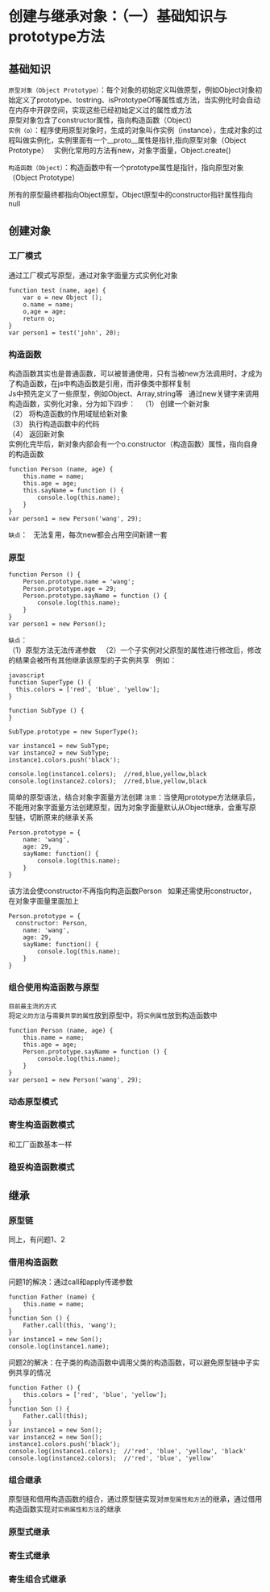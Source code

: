 # 创建与继承对象：（一）基础知识与prototype方法
## 基础知识
`原型对象（Object Prototype）`：每个对象的初始定义叫做原型，例如Object对象初始定义了prototype、tostring、isPrototypeOf等属性或方法，当实例化时会自动在内存中开辟空间，实现这些已经初始定义过的属性或方法  
原型对象包含了constructor属性，指向构造函数（Object）  
`实例（o）`：程序使用原型对象时，生成的对象叫作实例（instance），生成对象的过程叫做实例化，实例里面有一个__proto__属性是指针,指向原型对象（Object Prototype）  
实例化常用的方法有new，对象字面量，Object.create()   

`构造函数（Object）`：构造函数中有一个prototype属性是指针，指向原型对象（Object Prototype）  

所有的原型最终都指向Object原型，Object原型中的constructor指针属性指向null  

## 创建对象
### 工厂模式
通过工厂模式写原型，通过对象字面量方式实例化对象   
```
function test (name, age) {
    var o = new Object ();
    o.name = name;
    o,age = age;
    return o;
}
var person1 = test('john', 20);
```

### 构造函数
构造函数其实也是普通函数，可以被普通使用，只有当被new方法调用时，才成为了构造函数，在js中构造函数是引用，而非像类中那样复制  
Js中预先定义了一些原型，例如Object、Array,string等  
通过new关键字来调用构造函数，实例化对象，分为如下四步：  
（1）	创建一个新对象  
（2）	将构造函数的作用域赋给新对象  
（3）	执行构造函数中的代码  
（4）	返回新对象  
实例化完毕后，新对象内部会有一个o.constructor（构造函数）属性，指向自身的构造函数  
```
function Person (name, age) {
	this.name = name;
	this.age = age;
	this.sayName = function () {
		console.log(this.name);
	}
}
var person1 = new Person('wang', 29);
```
`缺点`：  
无法复用，每次new都会占用空间新建一套  

### 原型
```
function Person () {
	Person.prototype.name = 'wang';
	Person.prototype.age = 29;
	Person.prototype.sayName = function () {
		console.log(this.name);
	}
}
var person1 = new Person();
```
`缺点`：  
（1）原型方法无法传递参数   
（2）一个子实例对父原型的属性进行修改后，修改的结果会被所有其他继承该原型的子实例共享  
例如：   
```
javascript
function SuperType () {
  this.colors = ['red', 'blue', 'yellow'];
}

function SubType () {
}

SubType.prototype = new SuperType();

var instance1 = new SubType;
var instance2 = new SubType;
instance1.colors.push('black');

console.log(instance1.colors);  //red,blue,yellow,black
console.log(instance2.colors);  //red,blue,yellow,black
```

简单的原型语法，结合对象字面量方法创建 
`注意`：当使用prototype方法继承后，不能用对象字面量方法创建原型，因为对象字面量默认从Object继承，会重写原型链，切断原来的继承关系  
```
Person.prototype = {
	name: 'wang',
	age: 29,
	sayName: function() {
		console.log(this.name);
	}
}
```
该方法会使constructor不再指向构造函数Person  
如果还需使用constructor，在对象字面量里面加上  
```
Person.prototype = {
  constructor: Person,
	name: 'wang',
	age: 29,
	sayName: function() {
		console.log(this.name);
	}
}
```

### 组合使用构造函数与原型
`目前最主流的方式`  
将`定义的方法`与`需要共享的属性`放到原型中，将`实例属性`放到构造函数中  
```
function Person (name, age) {
	this.name = name;
	this.age = age;
	Person.prototype.sayName = function () {
		console.log(this.name);
	}
}
var person1 = new Person('wang', 29);
```
### 动态原型模式

### 寄生构造函数模式
和工厂函数基本一样  
### 稳妥构造函数模式

## 继承
### 原型链
同上，有问题1、2  
### 借用构造函数
问题1的解决：通过call和apply传递参数  
```
function Father (name) {
	this.name = name;
}
function Son () {
	Father.call(this, 'wang');
}
var instance1 = new Son();
console.log(instance1.name);
```
问题2的解决：在子类的构造函数中调用父类的构造函数，可以避免原型链中子实例共享的情况  
```
function Father () {
	this.colors = ['red', 'blue', 'yellow'];
}
function Son () {
	Father.call(this);
}
var instance1 = new Son();
var instance2 = new Son();
instance1.colors.push('black');
console.log(instance1.colors);	//'red', 'blue', 'yellow', 'black'
console.log(instance2.colors);	//'red', 'blue', 'yellow'
```
### 组合继承
原型链和借用构造函数的组合，通过原型链实现对`原型属性和方法`的继承，通过借用构造函数实现对`实例属性和方法`的继承  

### 原型式继承

### 寄生式继承

### 寄生组合式继承





